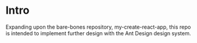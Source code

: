 # Intro

Expanding upon the bare-bones repository, my-create-react-app, this repo is intended to implement further design with the Ant Design design system.
